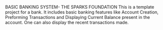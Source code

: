 BASIC BANKING SYSTEM- THE SPARKS FOUNDATION
This is a template project for a bank. It includes basic banking features like Account Creation, Preforming Transactions and Displaying Current Balance present in the account. One can also display the recent transactions made.
 
